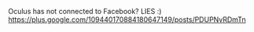 Oculus has not connected to Facebook? LIES :) https://plus.google.com/109440170884180647149/posts/PDUPNvRDmTn